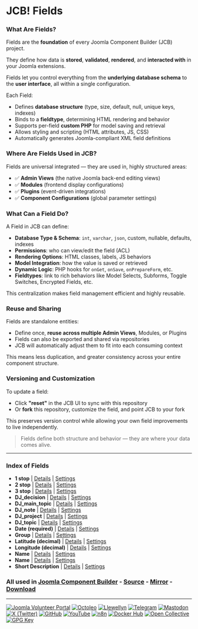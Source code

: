 # JCB! Fields

### What Are Fields?
Fields are the **foundation** of every Joomla Component Builder (JCB) project.

They define how data is **stored**, **validated**, **rendered**, and **interacted with** in your Joomla extensions.

Fields let you control everything from the **underlying database schema** to the **user interface**, all within a single configuration.

Each Field:
- Defines **database structure** (type, size, default, null, unique keys, indexes)
- Binds to a **fieldtype**, determining HTML rendering and behavior
- Supports per-field **custom PHP** for model saving and retrieval
- Allows styling and scripting (HTML attributes, JS, CSS)
- Automatically generates Joomla-compliant XML field definitions

### Where Are Fields Used in JCB?
Fields are universal integrated — they are used in, highly structured areas:

- ✅ **Admin Views** (the native Joomla back-end editing views)
- ✅ **Modules** (frontend display configurations)
- ✅ **Plugins** (event-driven integrations)
- ✅ **Component Configurations** (global parameter settings)

### What Can a Field Do?
A Field in JCB can define:

- **Database Type & Schema**: `int`, `varchar`, `json`, custom, nullable, defaults, indexes
- **Permissions**: who can view/edit the field (ACL)
- **Rendering Options**: HTML classes, labels, JS behaviors
- **Model Integration**: how the value is saved or retrieved
- **Dynamic Logic**: PHP hooks for `onGet`, `onSave`, `onPrepareForm`, etc.
- **Fieldtypes**: link to rich behaviors like Model Selects, Subforms, Toggle Switches, Encrypted Fields, etc.

This centralization makes field management efficient and highly reusable.

### Reuse and Sharing
Fields are standalone entities:

- Define once, **reuse across multiple Admin Views**, Modules, or Plugins
- Fields can also be exported and shared via repositories
- JCB will automatically adjust them to fit into each consuming context

This means less duplication, and greater consistency across your entire component structure.

### Versioning and Customization
To update a field:

- Click **"reset"** in the JCB UI to sync with this repository
- Or **fork** this repository, customize the field, and point JCB to your fork

This preserves version control while allowing your own field improvements to live independently.

>Fields define both structure and behavior — they are where your data comes alive.

---
### Index of Fields


 - **1 stop** | [Details](src/field/934eb37b-0fb1-4fed-b3ec-969cd0b364ee) | [Settings](src/field/934eb37b-0fb1-4fed-b3ec-969cd0b364ee/item.json)
 - **2 stop** | [Details](src/field/4a87c014-04ca-4986-8aea-43ed407ff07a) | [Settings](src/field/4a87c014-04ca-4986-8aea-43ed407ff07a/item.json)
 - **3 stop** | [Details](src/field/f68fdba1-62f1-4396-b915-cacc79206db5) | [Settings](src/field/f68fdba1-62f1-4396-b915-cacc79206db5/item.json)
 - **DJ_decision** | [Details](src/field/bf532525-e94e-46d5-ad2b-3a340284763e) | [Settings](src/field/bf532525-e94e-46d5-ad2b-3a340284763e/item.json)
 - **DJ_main_topic** | [Details](src/field/38cb08ea-ff3b-4485-a623-dff243262632) | [Settings](src/field/38cb08ea-ff3b-4485-a623-dff243262632/item.json)
 - **DJ_note** | [Details](src/field/0e41b35c-71f5-4a09-810a-1e0c67c5594f) | [Settings](src/field/0e41b35c-71f5-4a09-810a-1e0c67c5594f/item.json)
 - **DJ_project** | [Details](src/field/d8949125-db0d-4c30-bca2-df19e4d1f445) | [Settings](src/field/d8949125-db0d-4c30-bca2-df19e4d1f445/item.json)
 - **DJ_topic** | [Details](src/field/d0dcaaab-2299-41eb-bf41-322085b7458a) | [Settings](src/field/d0dcaaab-2299-41eb-bf41-322085b7458a/item.json)
 - **Date (required)** | [Details](src/field/03995043-13fb-4ec7-bc66-e13434425a06) | [Settings](src/field/03995043-13fb-4ec7-bc66-e13434425a06/item.json)
 - **Group** | [Details](src/field/0d4a5caa-2199-4fb1-b07f-bd8071d71dbe) | [Settings](src/field/0d4a5caa-2199-4fb1-b07f-bd8071d71dbe/item.json)
 - **Latitude (decimal)** | [Details](src/field/b83771c3-ffd1-4827-a41d-a633873517c7) | [Settings](src/field/b83771c3-ffd1-4827-a41d-a633873517c7/item.json)
 - **Longitude (decimal)** | [Details](src/field/2c6061d1-eb07-4f29-858b-21e4439b237b) | [Settings](src/field/2c6061d1-eb07-4f29-858b-21e4439b237b/item.json)
 - **Name** | [Details](src/field/dee8a359-09d8-4821-884a-58ed0e62b0cf) | [Settings](src/field/dee8a359-09d8-4821-884a-58ed0e62b0cf/item.json)
 - **Name** | [Details](src/field/ea8871b6-4f71-480b-bbd7-0d71322c6464) | [Settings](src/field/ea8871b6-4f71-480b-bbd7-0d71322c6464/item.json)
 - **Short Description** | [Details](src/field/c9896d41-82cf-42da-873f-2b7c59e22b81) | [Settings](src/field/c9896d41-82cf-42da-873f-2b7c59e22b81/item.json)

### All used in [Joomla Component Builder](https://www.joomlacomponentbuilder.com) - [Source](https://git.vdm.dev/joomla/Component-Builder) - [Mirror](https://github.com/vdm-io/Joomla-Component-Builder) - [Download](https://git.vdm.dev/joomla/pkg-component-builder/releases)

---
[![Joomla Volunteer Portal](https://img.shields.io/badge/-Joomla-gold?logo=joomla)](https://volunteers.joomla.org/joomlers/1396-llewellyn-van-der-merwe "Join Llewellyn on the Joomla Volunteer Portal: Shaping the Future Together!") [![Octoleo](https://img.shields.io/badge/-Octoleo-black?logo=linux)](https://git.vdm.dev/octoleo "--quiet") [![Llewellyn](https://img.shields.io/badge/-Llewellyn-ffffff?logo=gitea)](https://git.vdm.dev/Llewellyn "Collaborate and Innovate with Llewellyn on Git: Building a Better Code Future!") [![Telegram](https://img.shields.io/badge/-Telegram-blue?logo=telegram)](https://t.me/Joomla_component_builder "Join Llewellyn and the Community on Telegram: Building Joomla Components Together!") [![Mastodon](https://img.shields.io/badge/-Mastodon-9e9eec?logo=mastodon)](https://joomla.social/@llewellyn "Connect and Engage with Llewellyn on Joomla Social: Empowering Communities, One Post at a Time!") [![X (Twitter)](https://img.shields.io/badge/-X-black?logo=x)](https://x.com/llewellynvdm "Join the Conversation with Llewellyn on X: Where Ideas Take Flight!") [![GitHub](https://img.shields.io/badge/-GitHub-181717?logo=github)](https://github.com/Llewellynvdm "Build, Innovate, and Thrive with Llewellyn on GitHub: Turning Ideas into Impact!") [![YouTube](https://img.shields.io/badge/-YouTube-ff0000?logo=youtube)](https://www.youtube.com/@OctoYou "Explore, Learn, and Create with Llewellyn on YouTube: Your Gateway to Inspiration!") [![n8n](https://img.shields.io/badge/-n8n-black?logo=n8n)](https://n8n.io/creators/octoleo "Effortless Automation and Impactful Workflows with Llewellyn on n8n!") [![Docker Hub](https://img.shields.io/badge/-Docker-grey?logo=docker)](https://hub.docker.com/u/llewellyn "Llewellyn on Docker: Containerize Your Creativity!") [![Open Collective](https://img.shields.io/badge/-Donate-green?logo=opencollective)](https://opencollective.com/joomla-component-builder "Donate towards JCB: Help Llewellyn financially so he can continue developing this great tool!") [![GPG Key](https://img.shields.io/badge/-GPG-blue?logo=gnupg)](https://git.vdm.dev/Llewellyn/gpg "Unlock Trust and Security with Llewellyn's GPG Key: Your Gateway to Verified Connections!")